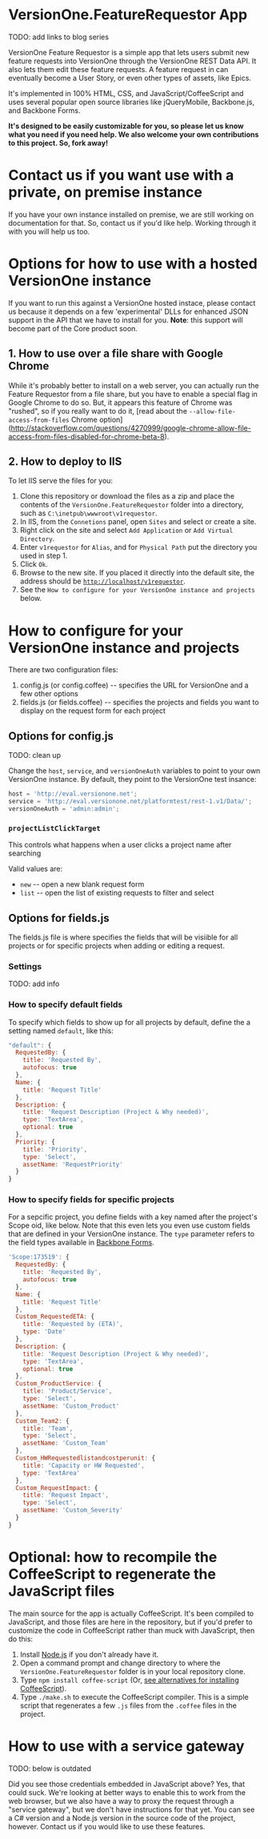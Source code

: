 VersionOne.FeatureRequestor App
========================

TODO: add links to blog series

VersionOne Feature Requestor is a simple app that lets users submit new feature requests into VersionOne through the 
VersionOne REST Data API. It also lets them edit these feature requests. A feature request in can eventually become a 
User Story, or even other types of assets, like Epics.

It's implemented in 100% HTML, CSS, and JavaScript/CoffeeScript and uses several popular open source libraries like 
jQueryMobile, Backbone.js, and Backbone Forms.

**It's designed to be easily customizable for you, so please let us know what you need if you need help. We 
also welcome your own contributions to this project. So, fork away!**

# Contact us if you want use with a private, on premise instance

If you have your own instance installed on premise, we are still working on documentation for that. So, contact us 
if you'd like help. Working through it with you will help us too.

# Options for how to use with a hosted VersionOne instance

If you want to run this against a VersionOne hosted instace, please contact us because it depends on a 
few 'experimental' DLLs for enhanced JSON support in the API that we have to install for you. **Note**: this 
support will become part of the Core product soon.

## 1. How to use over a file share with Google Chrome

While it's probably better to install on a web server, you can actually run the Feature Requestor from a file share, but 
you have to enable a special flag in Google Chrome to do so. But, it appears this feature of Chrome was "rushed", so if 
you really want to do it, [read about the `--allow-file-access-from-files` Chrome option]
(http://stackoverflow.com/questions/4270999/google-chrome-allow-file-access-from-files-disabled-for-chrome-beta-8).

## 2. How to deploy to IIS

To let IIS serve the files for you:

1. Clone this repository or download the files as a zip and place the contents of the `VersionOne.FeatureRequestor` 
folder into a directory, such as `C:\inetpub\wwwroot\v1requestor`.
2. In IIS, from the `Connetions` panel, open `Sites` and select or create a site.
3. Right click on the site and select `Add Application` or `Add Virtual Directory`.
4. Enter `v1requestor` for `Alias`, and for `Physical Path` put the directory you used in step 1.
5. Click `Ok`.
6. Browse to the new site. If you placed it directly into the default site, the address should be 
[`http://localhost/v1requestor`](http://localhost/v1requestor).
7. See the `How to configure for your VersionOne instance and projects` below.

# How to configure for your VersionOne instance and projects

There are two configuration files:

1. config.js (or config.coffee) -- specifies the URL for VersionOne and a few other options
2. fields.js (or fields.coffee) -- specifies the projects and fields you want to display on the request form for each 
project

## Options for config.js

TODO: clean up

Change the `host`, `service`, and `versionOneAuth` variables to point to your own VersionOne instance. By default, they 
point to the VersionOne test insance:

```javascript
host = 'http://eval.versionone.net';
service = 'http://eval.versionone.net/platformtest/rest-1.v1/Data/';
versionOneAuth = 'admin:admin';
```

### `projectListClickTarget`

This controls what happens when a user clicks a project name after searching

Valid values are:

* `new` -- open a new blank request form
* `list` -- open the list of existing requests to filter and select

## Options for fields.js


The fields.js file is where specifies the fields that will be visiible for all projects or for specific projects when 
adding or editing a request.

### Settings

TODO: add info


### How to specify default fields

To specify which fields to show up for all projects by default, define the a setting named `default`, like this:

```javascript
"default": {
  RequestedBy: {
    title: 'Requested By',
    autofocus: true
  },
  Name: {
    title: 'Request Title'
  },
  Description: {
    title: 'Request Description (Project & Why needed)',
    type: 'TextArea',
    optional: true
  },
  Priority: {
    title: 'Priority',
    type: 'Select',
    assetName: 'RequestPriority'
  }
}
```

### How to specify fields for specific projects

For a sepcific project, you define fields with a key named after the project's Scope oid, like below. Note that this 
even lets you even use custom fields that are defined in your VersionOne instance. The `type` parameter refers to the 
field types available in [Backbone Forms](https://github.com/powmedia/backbone-forms).

```javascript
'Scope:173519': {
  RequestedBy: {
    title: 'Requested By',
    autofocus: true
  },
  Name: {
    title: 'Request Title'
  },
  Custom_RequestedETA: {
    title: 'Requested by (ETA)',
    type: 'Date'
  },
  Description: {
    title: 'Request Description (Project & Why needed)',
    type: 'TextArea',
    optional: true
  },
  Custom_ProductService: {
    title: 'Product/Service',
    type: 'Select',
    assetName: 'Custom_Product'
  },
  Custom_Team2: {
    title: 'Team',
    type: 'Select',
    assetName: 'Custom_Team'
  },
  Custom_HWRequestedlistandcostperunit: {
    title: 'Capacity or HW Requested',
    type: 'TextArea'
  },
  Custom_RequestImpact: {
    title: 'Request Impact',
    type: 'Select',
    assetName: 'Custom_Severity'
  }
}
```

# Optional: how to recompile the CoffeeScript to regenerate the JavaScript files

The main source for the app is actually CoffeeScript. It's been compiled to JavaScript, and those files are here in the 
repository, but if you'd prefer to customize the code in CoffeeScript rather than muck with JavaScript, then do this:

1. Install [Node.js](http://nodejs.org/) if you don't already have it.
2. Open a command prompt and change directory to where the `VersionOne.FeatureRequestor` folder is in your local repository clone.
3. Type `npm install coffee-script` (Or, [see alternatives for installing CoffeeScript](http://coffeescript.org/#installation)).
4. Type `./make.sh` to execute the CoffeeScript compiler. This is a simple script that regenerates a few `.js` files 
from the `.coffee` files in the project.

# How to use with a service gateway

TODO: below is outdated

Did you see those credentials embedded in JavaScript above? Yes, that could suck. 
We're looking at better ways to enable this to work from the web browser, but we also have a way to proxy the request 
through a "service gateway", but we don't have instructions for that yet. You can see a C# version and a Node.js 
version in the source code of the project, however. Contact us if you would like to use these features.

